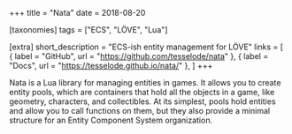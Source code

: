 +++
title = "Nata"
date = 2018-08-20

[taxonomies]
tags = ["ECS", "LÖVE", "Lua"]

[extra]
short_description = "ECS-ish entity management for LÖVE"
links = [
	{ label = "GitHub", url = "https://github.com/tesselode/nata" },
	{ label = "Docs", url = "https://tesselode.github.io/nata/" },
]
+++

Nata is a Lua library for managing entities in games. It allows you to create entity pools, which are containers that hold all the objects in a game, like geometry, characters, and collectibles. At its simplest, pools hold entities and allow you to call functions on them, but they also provide a minimal structure for an Entity Component System organization.
